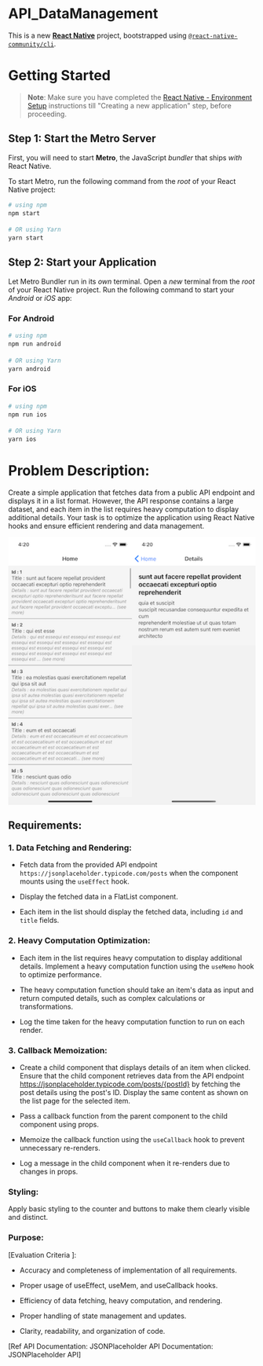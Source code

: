 # API_DataManagement
This is a new [**React Native**](https://reactnative.dev) project, bootstrapped using [`@react-native-community/cli`](https://github.com/react-native-community/cli).

# Getting Started

>**Note**: Make sure you have completed the [React Native - Environment Setup](https://reactnative.dev/docs/environment-setup) instructions till "Creating a new application" step, before proceeding.

## Step 1: Start the Metro Server

First, you will need to start **Metro**, the JavaScript _bundler_ that ships _with_ React Native.

To start Metro, run the following command from the _root_ of your React Native project:

```bash
# using npm
npm start

# OR using Yarn
yarn start
```

## Step 2: Start your Application

Let Metro Bundler run in its _own_ terminal. Open a _new_ terminal from the _root_ of your React Native project. Run the following command to start your _Android_ or _iOS_ app:

### For Android

```bash
# using npm
npm run android

# OR using Yarn
yarn android
```

### For iOS

```bash
# using npm
npm run ios

# OR using Yarn
yarn ios
```

# Problem Description:

Create a simple application that fetches data from a public API endpoint and displays it in a list format. However, the API response contains a large dataset, and each item in the list requires heavy computation to display additional details. Your task is to optimize the application using React Native hooks and ensure efficient rendering and data management.

<div style="display: flex;">
    <img src="Simulator Screenshot - iPhone Xs - 2024-04-12 at 16.20.22.png" alt="alt text" width="300">
    <img src="Simulator Screenshot - iPhone Xs - 2024-04-12 at 16.20.31.png" alt="alt text" width="300">
</div>

## Requirements:

### 1. Data Fetching and Rendering:

- Fetch data from the provided API endpoint `https://jsonplaceholder.typicode.com/posts` when the component mounts using the `useEffect` hook.

- Display the fetched data in a FlatList component.

- Each item in the list should display the fetched data, including `id` and `title` fields.

### 2. Heavy Computation Optimization:

- Each item in the list requires heavy computation to display additional details. Implement a heavy computation function using the `useMemo` hook to optimize performance.

- The heavy computation function should take an item's data as input and return computed details, such as complex calculations or transformations.

- Log the time taken for the heavy computation function to run on each render.

### 3. Callback Memoization:

- Create a child component that displays details of an item when clicked. Ensure that the child component retrieves data from the API endpoint https://jsonplaceholder.typicode.com/posts/{postId} by fetching the post details using the post's ID. Display the same content as shown on the list page for the selected item.

- Pass a callback function from the parent component to the child component using props.

- Memoize the callback function using the `useCallback` hook to prevent unnecessary re-renders.

- Log a message in the child component when it re-renders due to changes in props.

### Styling:

Apply basic styling to the counter and buttons to make them clearly visible and distinct.

### Purpose:

[Evaluation Criteria ]:

- Accuracy and completeness of implementation of all requirements.

- Proper usage of useEffect, useMem, and useCallback hooks.

- Efficiency of data fetching, heavy computation, and rendering.

- Proper handling of state management and updates.

- Clarity, readability, and organization of code.

[Ref API Documentation: JSONPlaceholder API Documentation: JSONPlaceholder API]
